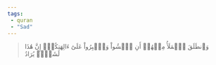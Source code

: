 ```yaml
---
tags: 
 - quran 
 - "Sad"
---
```


> وَٱنطَلَقَ ٱلۡمَلَأُ مِنۡهُمۡ أَنِ ٱمۡشُواْ وَٱصۡبِرُواْ عَلَىٰٓ ءَالِهَتِكُمۡۖ إِنَّ هَٰذَا لَشَيۡءٞ يُرَادُ
